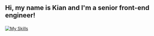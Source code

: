 <h2 align="left">Hi, my name is Kian and I'm a senior front-end engineer!</h2>

###

[![My Skills](https://skillicons.dev/icons?i=js,html,css,wasm)](https://skillicons.dev)

###

###
